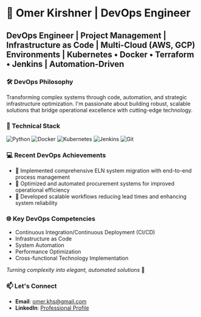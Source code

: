 # 🚀 Omer Kirshner | DevOps Engineer

##  DevOps Engineer | Project Management | Infrastructure as Code | Multi-Cloud (AWS, GCP) Environments | Kubernetes • Docker • Terraform • Jenkins | Automation-Driven

### 🛠️ DevOps Philosophy
Transforming complex systems through code, automation, and strategic infrastructure optimization. I'm passionate about building robust, scalable solutions that bridge operational excellence with cutting-edge technology.

### 🔧 Technical Stack
![Python](https://img.shields.io/badge/-Python-black?style=flat-square&logo=python)
![Docker](https://img.shields.io/badge/-Docker-black?style=flat-square&logo=docker)
![Kubernetes](https://img.shields.io/badge/-Kubernetes-black?style=flat-square&logo=kubernetes)
![Jenkins](https://img.shields.io/badge/-Jenkins-black?style=flat-square&logo=jenkins)
![Git](https://img.shields.io/badge/-Git-black?style=flat-square&logo=git)

### 💻 Recent DevOps Achievements
- 🔹 Implemented comprehensive ELN system migration with end-to-end process management
- 🔹 Optimized and automated procurement systems for improved operational efficiency
- 🔹 Developed scalable workflows reducing lead times and enhancing system reliability

### 🌐 Key DevOps Competencies
- Continuous Integration/Continuous Deployment (CI/CD)
- Infrastructure as Code
- System Automation
- Performance Optimization
- Cross-functional Technology Implementation

*Turning complexity into elegant, automated solutions* 🤖

### 📫 Let's Connect
- **Email**: omer.khs@gmail.com
- **LinkedIn**: [Professional Profile](https://www.linkedin.com/in/omer-kirshner/)


<!---
OmerKH/OmerKH is a ✨ special ✨ repository because its `README.md` (this file) appears on your GitHub profile.
You can click the Preview link to take a look at your changes.
--->
